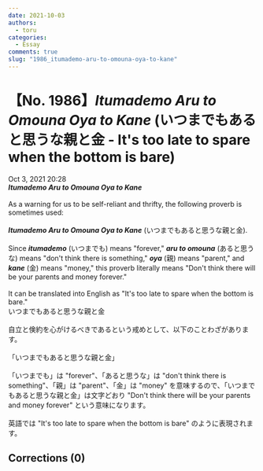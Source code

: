 ```yaml
---
date: 2021-10-03
authors:
  - toru
categories:
  - Essay
comments: true
slug: "1986_itumademo-aru-to-omouna-oya-to-kane"
---
```


# 【No. 1986】<strong><em>Itumademo Aru to Omouna Oya to Kane</strong></em> (いつまでもあると思うな親と金 - It's too late to spare when the bottom is bare)
<div class="date">Oct 3, 2021 20:28</div>
<div id="post"><div id="body_show_ori">
<strong><em>Itumademo Aru to Omouna Oya to Kane</strong></em><br/><br/>As a warning for us to be self-reliant and thrifty, the following proverb is sometimes used:<br/><br/><strong><em>Itumademo Aru to Omouna Oya to Kane</em></strong> (いつまでもあると思うな親と金).<br/><br/>Since <strong><em>itumademo</em></strong> (いつまでも) means "forever," <strong><em>aru to omouna</em></strong> (あると思うな) means "don't think there is something," <strong><em>oya</em></strong> (親) means "parent," and <strong><em>kane</em></strong> (金) means "money," this proverb literally means "Don't think there will be your parents and money forever."<br/><br/>It can be translated into English as "It's too late to spare when the bottom is bare."
</div></div>

<!-- more -->

<div id="post_ja"><div id="body_show_mo">
いつまでもあると思うな親と金<br/><br/>自立と倹約を心がけるべきであるという戒めとして、以下のことわざがあります。<br/><br/>「いつまでもあると思うな親と金」<br/><br/>「いつまでも」は "forever"、「あると思うな」は "don't think there is something"、「親」は "parent"、「金」は "money" を意味するので、「いつまでもあると思うな親と金」は文字どおり "Don't think there will be your parents and money forever" という意味になります。<br/><br/> 英語では "It's too late to spare when the bottom is bare" のように表現されます。
</div></div>

## Corrections (0)
